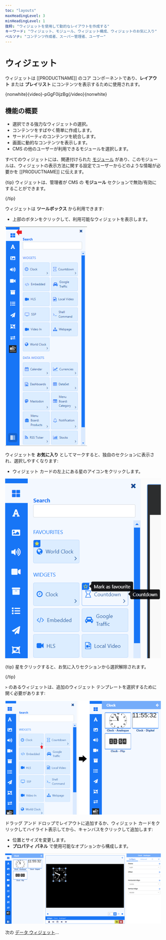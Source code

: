 ```yaml
---
toc: "layouts"
maxHeadingLevel: 3
minHeadingLevel: 1
抜粋: "ウィジェットを使用して動的なレイアウトを作成する"
キーワード: "ウィジェット、モジュール、ウィジェット構成、ウィジェットのお気に入り"
ペルソナ: "コンテンツ作成者、スーパー管理者、ユーザー"
---
```


# ウィジェット

ウィジェットは [[PRODUCTNAME]] のコア コンポーネントであり、**レイアウト** または **プレイリスト** にコンテンツを表示するために使用されます。

{nonwhite}{video}-pGgF0ijzBg{/video}{nonwhite}

## 機能の概要

- 選択できる強力なウィジェットの選択。
- コンテンツをすばやく簡単に作成します。
- サードパーティのコンテンツを統合します。
- 画面に動的なコンテンツを表示します。
- CMS の他のユーザーが利用できるモジュールを選択します。

すべてのウィジェットには、関連付けられた [モジュール](media_modules.html) があり、このモジュールは、ウィジェットの表示方法に関する設定でユーザーからどのような情報が必要かを [[PRODUCTNAME]] に伝えます。

{tip}
ウィジェットは、管理者が CMS の **モジュール** セクションで無効/有効にすることができます。

{/tip}

ウィジェットは **ツールボックス** から利用できます:

- 上部のボタンをクリックして、利用可能なウィジェットを表示します。

![ウィジェット](img/v4_layouts_editor_widgets.png)

ウィジェットを **お気に入り** としてマークすると、独自のセクションに表示され、選択しやすくなります:

- ウィジェット カードの左上にある星のアイコンをクリックします。

![お気に入りのウィジェット](img/v4_layouts_editor_widgets_favourites.png)

{tip}
星をクリックすると、お気に入りセクションから選択解除されます。

{/tip}

`>` のあるウィジェットは、追加のウィジェット テンプレートを選択するために開く必要があります:

![ウィジェット クロック](img/v4_layouts_editor_widgets_clock_example.png)

ドラッグ アンド ドロップでレイアウトに追加するか、ウィジェット カードをクリックしてハイライト表示してから、キャンバスをクリックして追加します:

- 位置とサイズを変更します。
- **プロパティ パネル** で使用可能なオプションから構成します。

![クロック構成](img/v4_layouts_editor_clock_configuration.png)

次の [データ ウィジェット](layouts_editor_data_widgets.html)...

